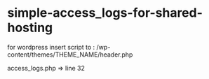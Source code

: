 # simple-access_logs-for-shared-hosting

for wordpress
insert script to : /wp-content/themes/THEME_NAME/header.php
  <?php include("/path/to/script/access_logs.php");
save log to home directory, DO NOT UPLOAD TO /home/USER/public_html/
edit save log location => access_logs.php => line 32
